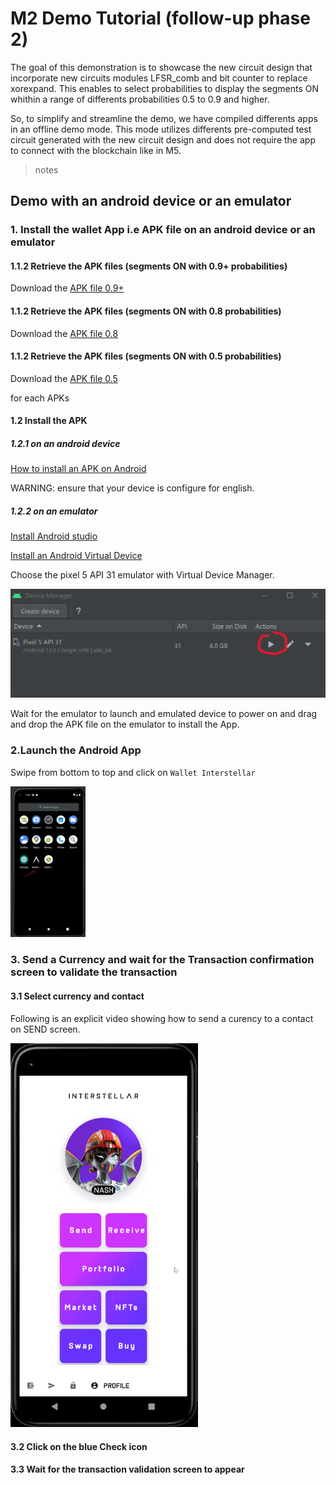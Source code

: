 # M2 Demo Tutorial (follow-up phase 2)

The goal of this demonstration is to showcase the new circuit design that incorporate new circuits modules LFSR_comb and bit counter to replace xorexpand. This enables to select probabilities to display the segments ON whithin a range of differents probabilities 0.5 to 0.9 and higher.

So, to simplify and streamline the demo, we have compiled differents apps in an offline demo mode. This mode utilizes differents pre-computed test circuit generated with the new circuit design and does not require the app to connect with the blockchain like in M5.

> notes


## Demo with an android device or an emulator


### 1. Install the wallet App i.e APK file on an android device or an emulator


#### 1.1.2 Retrieve the APK files (segments ON with 0.9+ probabilities)
Download the [APK file 0.9+](https://github.com/Interstellar-Network/wallet-app/releases/tag/w3f-phase2-milestone1)

#### 1.1.2 Retrieve the APK files (segments ON with 0.8 probabilities)
Download the [APK file 0.8](https://github.com/Interstellar-Network/wallet-app/releases/tag/w3f-phase2-milestone1)

#### 1.1.2 Retrieve the APK files (segments ON with 0.5 probabilities)
Download the [APK file 0.5](https://github.com/Interstellar-Network/wallet-app/releases/tag/w3f-phase2-milestone1)

for each APKs

#### 1.2 Install the APK
##### 1.2.1 on an android device

[How to install an APK on Android](https://www.lifewire.com/install-apk-on-android-4177185)

 WARNING: ensure that your device is configure for english.


##### 1.2.2 on an emulator

[Install Android studio](https://developer.android.com/studio/)

[Install an Android Virtual Device](https://developer.android.com/studio/run/managing-avds#createavd)

Choose the pixel 5 API 31 emulator with Virtual Device Manager.

![Launch pixel 5 API 31 emulator](./fig/Android_device_manager.png)

Wait for the emulator to launch and emulated device to power on and drag and drop the APK file on the emulator to install the App.



### 2.Launch the Android App
Swipe from bottom to top and click on `Wallet Interstellar`


<img src="./fig/SelectAndroidApp.png" alt="wallet menu"  width="120"/>


### 3. Send a Currency and wait for the Transaction confirmation screen to validate the transaction


#### 3.1 Select currency and contact
Following is an explicit video showing how to send a curency to a contact on SEND screen.

<img src="./fig/Send_Currency_Demo.gif" alt="wallet menu"  width="300"/>

#### 3.2 Click on the blue Check icon

#### 3.3 Wait for the transaction validation screen to appear
